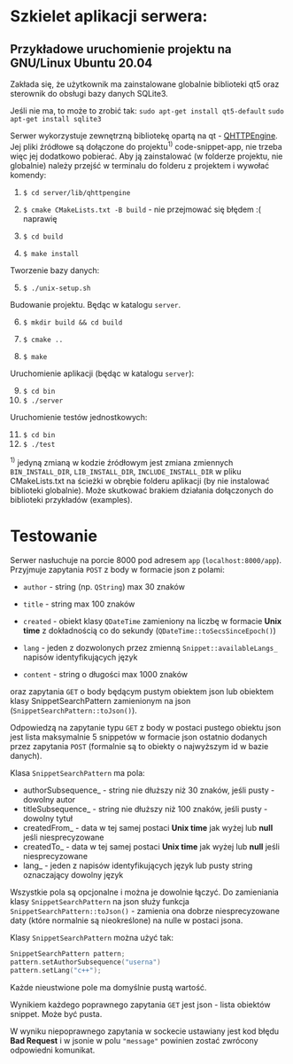 # Szkielet aplikacji serwera:

  
  

## Przykładowe uruchomienie projektu na GNU/Linux Ubuntu 20.04

  
  

Zakłada się, że użytkownik ma zainstalowane globalnie biblioteki qt5 oraz sterownik do obsługi bazy danych SQLite3. 

Jeśli nie ma, to może to zrobić tak: 
`sudo apt-get install qt5-default`
`sudo apt-get install sqlite3`
  

Serwer wykorzystuje zewnętrzną bibliotekę opartą na qt - [QHTTPEngine](https://github.com/nitroshare/qhttpengine). Jej pliki źródłowe są dołączone do projektu<sup>1)</sup> code-snippet-app, nie trzeba więc jej dodatkowo pobierać. Aby ją zainstalować (w folderze projektu, nie globalnie) należy przejść w terminalu do folderu z projektem i wywołać komendy:

  

1. `$ cd server/lib/qhttpengine`

2. `$ cmake CMakeLists.txt -B build` - nie przejmować się błędem :( naprawię

3. `$ cd build`

4. `$ make install`

Tworzenie bazy danych:

5. `$ ./unix-setup.sh`
  
Budowanie projektu. Będąc w katalogu `server`.


6. `$ mkdir build && cd build`

7. `$ cmake ..`

8. `$ make`

  

Uruchomienie aplikacji (będąc w katalogu `server`):


9. `$ cd bin`
10. `$ ./server`

Uruchomienie testów jednostkowych:

11. `$ cd bin`
12. `$ ./test`

<sup>1)</sup> jedyną zmianą w kodzie źródłowym jest zmiana zmiennych `BIN_INSTALL_DIR`, `LIB_INSTALL_DIR`, `INCLUDE_INSTALL_DIR` w pliku CMakeLists.txt na ścieżki w obrębie folderu aplikacji (by nie instalować biblioteki globalnie). Może skutkować brakiem działania dołączonych do biblioteki przykładów (examples).

# Testowanie

Serwer nasłuchuje na porcie 8000 pod adresem `app` (`localhost:8000/app`). Przyjmuje zapytania `POST` z body w formacie json z polami:

  

* `author` - string (np. `QString`) max 30 znaków

* `title` - string max 100 znaków

* `created` - obiekt klasy `QDateTime` zamieniony na liczbę w formacie **Unix time** z dokładnością co do sekundy (`QDateTime::toSecsSinceEpoch()`)

* `lang` - jeden z dozwolonych przez zmienną `Snippet::availableLangs_` napisów identyfikujących język

* `content` - string o długości max 1000 znaków

  

oraz zapytania `GET` o body będącym pustym obiektem json lub obiektem klasy SnippetSearchPattern zamienionym na json (`SnippetSearchPattern::toJson()`). 

Odpowiedzą na zapytanie typu `GET` z body w postaci pustego obiektu json jest lista maksymalnie 5 snippetów w formacie json ostatnio dodanych przez zapytania `POST` (formalnie są to obiekty o najwyższym id w bazie danych). 

Klasa `SnippetSearchPattern` ma pola:
* authorSubsequence_ - string nie dłuższy niż 30 znaków, jeśli pusty - dowolny autor
* titleSubsequence_ - string nie dłuższy niż 100 znaków, jeśli pusty - dowolny tytuł
* createdFrom_ - data w tej samej postaci **Unix time** jak wyżej lub **null** jeśli niesprecyzowane
* createdTo_ - data w tej samej postaci **Unix time** jak wyżej lub **null** jeśli niesprecyzowane
* lang_ - jeden z napisów identyfikujących język lub pusty string oznaczający dowolny język

Wszystkie pola są opcjonalne i można je dowolnie łączyć. Do zamieniania klasy `SnippetSearchPattern` na json służy funkcja `SnippetSearchPattern::toJson()` - zamienia ona dobrze niesprecyzowane daty (które normalnie są nieokreślone) na nulle w postaci jsona. 

Klasy `SnippetSearchPattern` można użyć tak:

```c++
SnippetSearchPattern pattern;
pattern.setAuthorSubsequence("userna")
pattern.setLang("c++");
```

Każde nieustwione pole ma domyślnie pustą wartość.

Wynikiem każdego poprawnego zapytania `GET` jest json - lista obiektów snippet. Może być pusta.

W wyniku niepoprawnego zapytania w sockecie ustawiany jest kod błędu **Bad Request** i w jsonie w polu `"message"` powinien zostać zwrócony odpowiedni komunikat.

